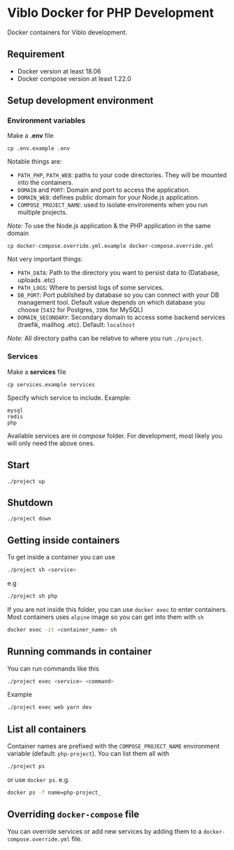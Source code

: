 # Viblo Docker for PHP Development

Docker containers for Viblo development.

## Requirement

- Docker version at least 18.06
- Docker compose version at least 1.22.0

## Setup development environment

### Environment variables

Make a **.env** file

```shell
cp .env.example .env
```

Notable things are:

- `PATH_PHP`, `PATH_WEB`: paths to your code directories. They will be mounted into the containers.
- `DOMAIN` and `PORT`: Domain and port to access the application.
- `DOMAIN_WEB`: defines public domain for your Node.js application.
- `COMPOSE_PROJECT_NAME`: used to isolate environments when you run multiple projects.

*Note:* To use the Node.js application & the PHP application in the same domain
```shell
cp docker-compose.override.yml.example docker-compose.override.yml
```

Not very important things:

- `PATH_DATA`: Path to the directory you want to persist data to (Database, uploads .etc)
- `PATH_LOGS`: Where to persist logs of some services.
- `DB_PORT`: Port published by database so you can connect with your DB management tool.
  Default value depends on which database you choose (`5432` for Postgres, `3306` for MySQL)
- `DOMAIN_SECONDARY`: Secondary domain to access some backend services (traefik, mailhog .etc). Default: `localhost`

*Note:* All directory paths can be relative to where you run `./project`.

### Services

Make a **services** file

```shell
cp services.example services
```

Specify which service to include. Example:

```plain
mysql
redis
php
```

Available services are in *compose* folder. For development, most likely you will only need the above ones.

## Start

```shell
./project up
```

## Shutdown

```shell
./project down
```

## Getting inside containers

To get inside a container you can use

```sh
./project sh <service>
```

e.g

```sh
./project sh php
```

If you are not inside this folder, you can use `docker exec` to enter containers. Most containers uses `alpine` image so you can get into them with `sh`

```sh
docker exec -it <container_name> sh
```

## Running commands in container

You can run commands like this

```sh
./project exec <service> <command>
```

Example

```sh
./project exec web yarn dev
```

## List all containers

Container names are prefixed with the `COMPOSE_PROJECT_NAME` environment variable (default: `php-project`). You can list them all with

```sh
./project ps
```

or use `docker ps`. e.g.

```sh
docker ps -f name=php-project_
```

## Overriding `docker-compose` file

You can override services or add new services by adding them to a `docker-compose.override.yml` file.
